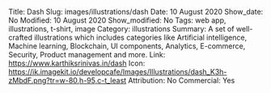 Title: Dash
Slug: images/illustrations/dash
Date: 10 August 2020
Show_date: No
Modified: 10 August 2020
Show_modified: No
Tags: web app, illustrations, t-shirt, image
Category: illustrations
Summary: A set of well-crafted illustrations which includes categories like Artificial intelligence, Machine learning, Blockchain, UI components, Analytics, E-commerce, Security, Product management and more.
Link: https://www.karthiksrinivas.in/dash
Icon: https://ik.imagekit.io/developcafe/Images/Illustrations/dash_K3h-zMbdF.png?tr=w-80,h-95,c-t_least
Attribution: No
Commercial: Yes
 